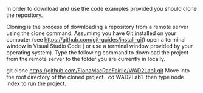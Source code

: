 In order to download and use the code examples provided you should clone the repository. 

Cloning is the process of downloading a repository from a remote server  using the clone command. Assumimg you have Git installed on your computer (see https://github.com/git-guides/install-git) open a terminal window in Visual Studio Code ( or use a terminal window provided by your operating system). Type the following command to download the project from the remote server to the folder you are currently in locally.

git clone https://github.com/FionaMacRaeFairlie/WAD2Lab1.git Move into the root directory of the cloned project.  cd WAD2Lab1  then type node index to run the project.
